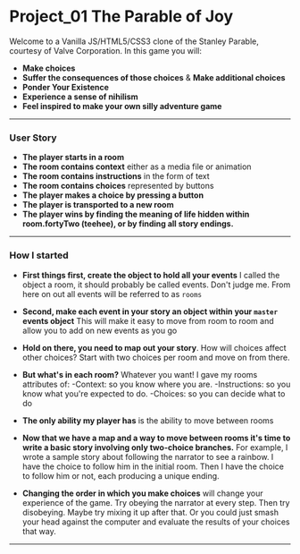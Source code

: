 # Project_01 The Parable of Joy


Welcome to a Vanilla JS/HTML5/CSS3 clone of the Stanley Parable, courtesy of Valve Corporation. In this game you will:

* **Make choices**
* **Suffer the consequences of those choices** & **Make additional choices**
* **Ponder Your Existence**
*  **Experience a sense of nihilism**
* **Feel inspired to make your own silly adventure game**

---

### User Story

*  **The player starts in a room**
*  **The room contains context** either as a media file or animation
*  **The room contains instructions** in the form of text
*  **The room contains choices** represented by buttons
*  **The player makes a choice by pressing a button**
*  **The player is transported to a new room**
*  **The player wins by finding the meaning of life hidden within room.fortyTwo (teehee), or by finding all story endings.**

---

### How I started

* **First things first, create the object to hold all your events** I called the object a room, it should probably be called events. Don't judge me. From here on out all events will be referred to as ``rooms``
* **Second, make each event in your story an object within your ``master`` events object** This will make it easy to move from room to room and allow you to add on new events as you go
* **Hold on there, you need to map out your story**. How will choices affect other choices? Start with two choices per room and move on from there.

* **But what's in each room?** Whatever you want! I gave my rooms attributes of:
  -Context: so you know where you are.
  -Instructions: so you know what you're expected to do.
  -Choices: so you can decide what to do
* **The only ability my player has** is the ability to move between rooms
* **Now that we have a map and a way to move between rooms it's time to write a basic story involving only two-choice branches.** For example, I wrote a sample story about following the narrator to see a rainbow. I have the choice to follow him in the initial room. Then I have the choice to follow him or not, each producing a unique ending.
* **Changing the order in which you make choices** will change your experience of the game. Try obeying the narrator at every step. Then try disobeying. Maybe try mixing it up after that. Or you could just smash your head against the computer and evaluate the results of your choices that way.

---
